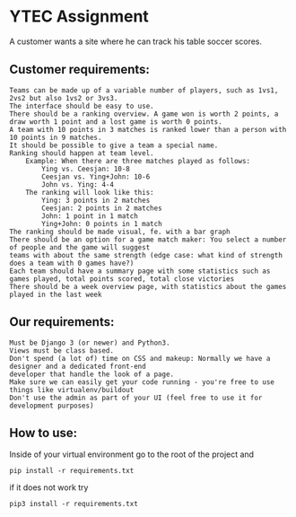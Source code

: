 # YTEC Assignment

A customer wants a site where he can track his table soccer scores.

## Customer requirements:

    Teams can be made up of a variable number of players, such as 1vs1, 2vs2 but also 1vs2 or 3vs3.
    The interface should be easy to use.
    There should be a ranking overview. A game won is worth 2 points, a draw worth 1 point and a lost game is worth 0 points.
    A team with 10 points in 3 matches is ranked lower than a person with 10 points in 9 matches.
    It should be possible to give a team a special name.
    Ranking should happen at team level.
        Example: When there are three matches played as follows:
            Ying vs. Ceesjan: 10-8
            Ceesjan vs. Ying+John: 10-6
            John vs. Ying: 4-4
        The ranking will look like this:
            Ying: 3 points in 2 matches
            Ceesjan: 2 points in 2 matches
            John: 1 point in 1 match
            Ying+John: 0 points in 1 match
    The ranking should be made visual, fe. with a bar graph
    There should be an option for a game match maker: You select a number of people and the game will suggest 
    teams with about the same strength (edge case: what kind of strength does a team with 0 games have?)
    Each team should have a summary page with some statistics such as games played, total points scored, total close victories
    There should be a week overview page, with statistics about the games played in the last week

## Our requirements:

    Must be Django 3 (or newer) and Python3.
    Views must be class based.
    Don't spend (a lot of) time on CSS and makeup: Normally we have a designer and a dedicated front-end 
    developer that handle the look of a page.
    Make sure we can easily get your code running - you're free to use things like virtualenv/buildout
    Don't use the admin as part of your UI (feel free to use it for development purposes)
    
## How to use:

Inside of your virtual environment go to the root of the project and
```
pip install -r requirements.txt
```
if it does not work try
```
pip3 install -r requirements.txt
```
